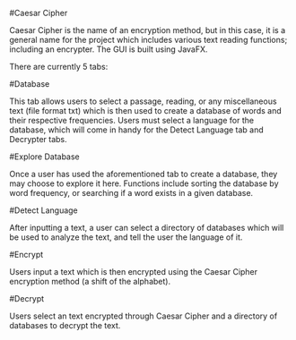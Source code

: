 #Caesar Cipher

Caesar Cipher is the name of an encryption method, but in this case, it is a general name for the project which includes various text reading functions; including an encrypter.
The GUI is built using JavaFX.

There are currently 5 tabs:

#Database 

This tab allows users to select a passage, reading, or any miscellaneous text (file format txt) which is then used to create a database of words and their respective frequencies.
Users must select a language for the database, which will come in handy for the Detect Language tab and Decrypter tabs.

#Explore Database

Once a user has used the aforementioned tab to create a database, they may choose to explore it here. Functions include sorting the database by word frequency, or searching if a word exists in a given database.

#Detect Language

After inputting a text, a user can select a directory of databases which will be used to analyze the text, and tell the user the language of it.

#Encrypt

Users input a text which is then encrypted using the Caesar Cipher encryption method (a shift of the alphabet).

#Decrypt

Users select an text encrypted through Caesar Cipher and a directory of databases to decrypt the text.
